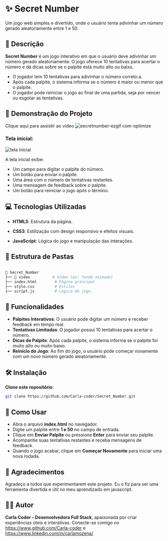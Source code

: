 
# ✨ Secret Number

Um jogo web simples e divertido, onde o usuário tenta adivinhar um número gerado aleatoriamente entre 1 e 50.

## 📜 Descrição

**Secret Number** é um jogo interativo em que o usuário deve adivinhar um número gerado aleatoriamente. O jogo oferece 10 tentativas para acertar o número e dá dicas sobre se o palpite está muito alto ou baixo.

- O jogador tem 10 tentativas para adivinhar o número correto.a.
- Após cada palpite, o sistema informa se o número é maior ou menor que o palpite.
- O jogador pode reiniciar o jogo ao final de uma partida, seja por vencer ou esgotar as tentativas.

## 🎥 Demonstração do Projeto

Clique aqui para assistir ao vídeo
![secretnumber-ezgif com-optimize](https://github.com/user-attachments/assets/ff7641d1-2cab-4653-8bc3-34ea0bc4409f)

### Tela inicial:

![tela inicial](https://github.com/user-attachments/assets/20227036-4c05-4820-a5f1-3b02c732929c)

A tela inicial exibe:

- Um campo para digitar o palpite do número.
- Um botão para enviar o palpite.
- Uma área com o número de tentativas restantes.
- Uma mensagem de feedback sobre o palpite.
- Um botão para reiniciar o jogo após o término.

## 💻 Tecnologias Utilizadas

- **HTML5**: Estrutura da página.

- **CSS3**:  Estilização com design responsivo e efeitos visuais.

- **JavaScript**: Lógica do jogo e manipulação das interações.

## 📂 Estrutura de Pastas

```bash

📂 Secret_Number
├── 📁 video          # Vídeo (ex: fundo animado)
├── index.html        # Página principal
├── style.css         # Estilos
├── script.js         # Lógica do jogo

```

## 🌟 Funcionalidades

- **Palpites Interativos**: O usuário pode digitar um número e receber feedback em tempo real.
- **Tentativas Limitadas**: O jogador possui 10 tentativas para acertar o número.
- **Dicas de Palpite**: Após cada palpite, o sistema informa se o palpite foi muito alto ou muito baixo.
- **Reinício do Jogo**: Ao fim do jogo, o usuário pode começar novamente com um novo número gerado aleatoriamente.

## 🛠️ Instalação

**Clone este repositório**:

```bash
git clone https://github.com/Carla-coder/Secret_Number.git
```

## 🚀 Como Usar

- Abra o arquivo **index.html** no navegador.
- Digite um palpite entre **1 e 50** no campo de entrada.
- Clique em **Enviar Palpite** ou pressione **Enter** para enviar seu palpite.
- Acompanhe suas tentativas restantes e receba mensagens de feedback.
- Quando o jogo acabar, clique em **Começar Novamente** para iniciar uma nova rodada.

## 🙏 Agradecimentos

Agradeço a todos que experimentarem este projeto. Eu o fiz para ser uma ferramenta divertida e útil no meu aprendizado em javascript.

## 👩‍💻 Autor

**Carla Coder – Desenvolvedora Full Stack**, apaixonada por criar experiências úteis e interativas. Conecte-se comigo no https://www.github.com/Carla-coder e https://www.linkedin.com/in/carlamozena/
